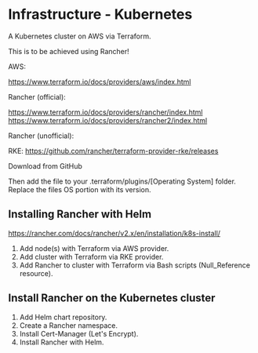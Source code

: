 # Infrastructure - Kubernetes

A Kubernetes cluster on AWS via Terraform.

This is to be achieved using Rancher!

AWS:

https://www.terraform.io/docs/providers/aws/index.html

Rancher (official):

https://www.terraform.io/docs/providers/rancher/index.html
https://www.terraform.io/docs/providers/rancher2/index.html

Rancher (unofficial):

RKE: https://github.com/rancher/terraform-provider-rke/releases

Download from GitHub

Then add the file to your .terraform/plugins/[Operating System] folder.
Replace the files OS portion with its version.

## Installing Rancher with Helm

https://rancher.com/docs/rancher/v2.x/en/installation/k8s-install/

1. Add node(s) with Terraform via AWS provider.
2. Add cluster with Terraform via RKE provider.
3. Add Rancher to cluster with Terraform via Bash scripts (Null_Reference resource).

## Install Rancher on the Kubernetes cluster

1. Add Helm chart repository.
2. Create a Rancher namespace.
3. Install Cert-Manager (Let's Encrypt).
4. Install Rancher with Helm.
